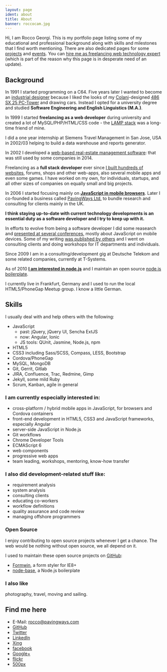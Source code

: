 ```yaml
---
layout: page
ident: about
title: About
banner: roccocam.jpg
---
```


Hi, I am Rocco Georgi. This is my portfolio page listing some of my educational and professional background along with skills and milestones that I find worth mentioning.
There are also dedicated pages for some [projects][projects] and [events][events]. You can [hire me as freelancing web technology expert][hireme] (which is part of the reason why this page is in desperate need of an update).

## Background

In 1991 I started programming on a C64. 
Five years later I wanted to become an [industrial designer][industialdesign] because I liked the looks of my [Colani][colaniwiki]-designed [486 SX 25 PC-Tower][colanipc] and drawing cars.
Instead I opted for a university degree and studied **Software Engineering and English Linguistics (M.A.)**.

In 1999 I started **freelancing as a web developer** during university and created a lot of MySQL/PHP/HTML/CSS code - the [LAMP stack][lamp] was a long-time friend of mine.

I did a one year internship at Siemens Travel Management in San Jose, USA in 2002/03 helping to build a data warehouse and reports generator.

In 2002 I developed a [web-based real-estate management software][maklerstararch]: that was still used by some companies in 2014.

Freelancing as a **full stack developer** ever since [I built hundreds of websites][grocportfolio], forums, shops and other web-apps, also several mobile apps and even some games.
I have worked on my own, for individuals, startups, and all other sizes of companies on equally small and big projects.

In 2006 I started focusing mainly on [**JavaScript in mobile browsers**][pwstart].
Later I co-founded a business called [PavingWays Ltd.][pw] to bundle research and consulting for clients mainly in the UK.

**I think staying up-to-date with current technology developments is an essential duty as a software developer and I try to keep up with it.**

In efforts to evolve from being a software developer I did some reasearch and [presented at several conferences][events], mostly about JavaScript on mobile devices. 
Some of my writing [was published by others][events] and I went on consulting clients and doing workshops for IT departments and individuals.

Since 2009 I am in a consulting/development gig at Deutsche Telekom and some related companies, currently at T-Systems.

As of 2010 [**I am interested in node.js**][nodepost] and I maintain an open source [node.js boilerplate][node-base].

I currently live in Frankfurt, Germany and I used to run the local HTML5/PhoneGap Meetup group. I know a little German. <!-- If you get this joke, get in touch and I'll buy you a coffee. -->


[industialdesign]: https://en.wikipedia.org/wiki/Industrial_design
[colaniwiki]: https://en.wikipedia.org/wiki/Luigi_Colani
[colanipc]: http://flic.kr/p/bp2rAj
[maklerstararch]: https://web.archive.org/web/20040604001332/http://www.maklerstar.de/
[projects]: /projects/
[events]: /events/
[hireme]: /
[lamp]: https://en.wikipedia.org/wiki/LAMP_(software_bundle)
[grocportfolio]: https://web.archive.org/web/20130304013255/http://www.g-roc.com/portfolio
[pw]: http://www.pavingways.com/
[pwstart]: http://www.pavingways.com/here-we-go_8.html
[nodepost]: http://www.pavingways.com/nodejs-node-is-important-introduction_1618.html
[node-base]: https://github.com/rocco/node-base/

## Skills

I usually deal with and help others with the following:

- JavaScript
	- past: jQuery, jQuery UI, Sencha ExtJS
	- now: Angular, Ionic
	- JS tools: QUnit, Jasmine, Node.js, npm
- HTML5
- CSS3 including Sass/SCSS, Compass, LESS, Bootstrap
- Cordova/PhoneGap
- MySQL, MongoDB
- Git, Gerrit, Gitlab
- JIRA, Confluence, Trac, Redmine, Gimp
- Jekyll, some mild Ruby
- Scrum, Kanban, agile in general

### I am currently especially interested in:

- cross-platform / hybrid mobile apps in JavaScript, for browsers and Cordova containers
- front-end development in HTML5, CSS3 and JavaScript frameworks, especially Angular
- server-side JavaScript in Node.js
- Git workflows
- Chrome Developer Tools
- ECMAScript 6
- web components
- progressive web apps
- team leading, workshops, mentoring, know-how transfer

### I also did development-related stuff like:

- requirement analysis
- system analysis
- consulting clients
- educating co-workers
- workflow definitions
- quality assurance and code review
- managing offshore programmers

### Open Source

I enjoy contributing to open source projects whenever I get a chance. 
The web would be nothing without open source, we all depend on it.

I used to maintain these open source projects on [GitHub][roccogithub]:

- [Formwin][formwingh], a form styler for IE8+
- [node-base][nodebasegh], a Node.js boilerplate

[roccogithub]: https://github.com/rocco?tab=repositories
[formwingh]: https://github.com/rocco/formwin
[nodebasegh]: https://github.com/rocco/node-base

### I also like

photography, travel, moving and sailing.

## Find me here

- E-Mail: <rocco@pavingways.com>
- [GitHub][github]
- [Twitter][twitter]
- [LinkedIn][linkedin]
- [Xing][xing]
- [facebook][facebook]
- [Google+][googleplus]
- [flickr][flickr]
- [500px][500px]

[github]: https://github.com/rocco
[twitter]: https://twitter.com/GeeROC
[linkedin]: http://www.linkedin.com/in/roccogeorgi
[xing]: https://www.xing.com/profile/Rocco_Georgi
[facebook]: https://www.facebook.com/rocco.georgi
[googleplus]: https://plus.google.com/+RoccoGeorgi
[flickr]: http://www.flickr.com/photos/geeroc
[500px]: http://500px.com/geeroc
